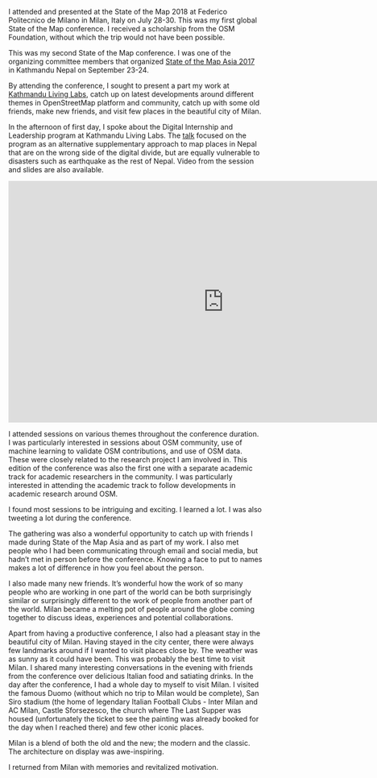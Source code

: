 I attended and presented at the State of the Map 2018 at Federico Politecnico de Milano in Milan, Italy on July 28-30. This was my first global State of the Map conference. I received a scholarship from the OSM Foundation, without which the trip would not have been possible. 

This was my second State of the Map conference. I was one of the organizing committee members that organized [State of the Map Asia 2017](http://2017.stateofthemap.asia) in Kathmandu Nepal on September 23-24. 

By attending the conference, I sought to present a part my work at [Kathmandu Living Labs](http://kathmandulivinglabs.org), catch up on latest developments around different themes in OpenStreetMap platform and community, catch up with some old friends, make new friends, and visit few places in the beautiful city of Milan.

In the afternoon of first day, I spoke about the Digital Internship and Leadership program at Kathmandu Living Labs. The [talk](https://2018.stateofthemap.org/2018/T135-A_new_approach_to_garner_prolific_contribution_in_OpenStreetMap/) focused on the program as an alternative supplementary approach to map places in Nepal that are on the wrong side of the digital divide, but are equally vulnerable to disasters such as earthquake as the rest of Nepal. Video from the session and slides are also available.

<iframe width="854" height="480" src="https://www.youtube.com/embed/Cr9XTtwuvjgt?t=15196" frameborder="0" allow="autoplay; encrypted-media" allowfullscreen></iframe> 

I attended sessions on various themes throughout the conference duration. I was particularly interested in sessions about OSM community, use of machine learning to validate OSM contributions, and use of OSM data. These were closely related to the research project I am involved in. This edition of the conference was also the first one with a separate academic track for academic researchers in the community. I was particularly interested in attending the academic track to follow developments in academic research around OSM.

I found most sessions to be intriguing and exciting. I learned a lot. I was also tweeting a lot during the conference.  

The gathering was also a wonderful opportunity to catch up with friends I made during State of the Map Asia and as part of my work. I also met people who I had been communicating through email and social media, but hadn’t met in person before the conference. Knowing a face to put to names makes a lot of difference in how you feel about the person. 

I also made many new friends. It’s wonderful how the work of so many people who are working in one part of the world can be both surprisingly similar or surprisingly different to the work of people from another part of the world. Milan became a melting pot of people around the globe coming together to discuss ideas, experiences and potential collaborations.   

Apart from having a productive conference, I also had a pleasant stay in the beautiful city of Milan. Having stayed in the city center, there were always few landmarks around if I wanted to visit places close by. The weather was as sunny as it could have been. This was probably the best time to visit Milan. I shared many interesting conversations in the evening with friends from the conference over delicious Italian food and satiating drinks. In the day after the conference, I had a whole day to myself to visit Milan. I visited the famous Duomo (without which no trip to Milan would be complete), San Siro stadium (the home of legendary Italian Football Clubs - Inter Milan and AC Milan, Castle Sforsezesco, the church where The Last Supper was housed (unfortunately the ticket to see the painting was already booked for the day when I reached there) and few other iconic places.

Milan is a blend of both the old and the new; the modern and the classic. The architecture on display was awe-inspiring. 

I returned from Milan with memories and revitalized motivation. 
